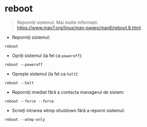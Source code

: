 # reboot

> Reporniți sistemul.
> Mai multe informații: <https://www.man7.org/linux/man-pages/man8/reboot.8.html>.

- Reporniți sistemul:

`reboot`

- Opriți sistemul (la fel ca `poweroff`):

`reboot --poweroff`

- Oprește sistemul (la fel ca `halt`):

`reboot --halt`

- Reporniți imediat fără a contacta managerul de sistem:

`reboot --force --force`

- Scrieți intrarea wtmp shutdown fără a reporni sistemul:

`reboot --wtmp-only`
